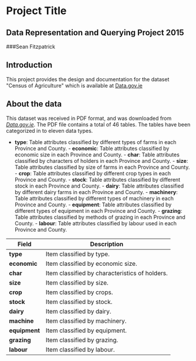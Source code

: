 # Project Title
## Data Representation and Querying Project 2015
###Sean Fitzpatrick

## Introduction
This project provides the design and documentation for the dataset "Census of Agriculture" which is available at [Data.gov.ie](http://data.gov.ie)

## About the data
This dataset was received in PDF format, and was downloaded from [*Data.gov.ie*](https://data.gov.ie/dataset/census-of-agriculture).
The PDF file contains a total of 46 tables. The tables have been categorized in to eleven data types.
   - **type**: Table attributes classified by different types of farms in each Province and County.
    - **economic**: Table attributes classified by economic size in each Province and County.
    - **char**: Table attributes classified by characters of holders in each Province and County.
    - **size**: Table attributes classified by size of farms in each Province and County.
    - **crop**: Table attributes classified by different crop types in each Province and County.
    - **stock**: Table attributes classified by different stock in each Province and County.
    - **dairy**: Table attributes classified by different dairy farms in each Province and County.
    - **machinery**: Table attributes classified by different types of machinery in each Province and County.
    - **equipment**: Table attributes classified by different types of equipment in each Province and County.
    - **grazing**: Table attributes classified by methods of grazing in each Province and County.
    - **labour**: Table attributes classified by labour used in each Province and County.




Field | Description
------|------------
**type** | Item classified by type.
**economic** | Item classified by economic size.
**char** | Item classified by characteristics of holders.
**size** | Item classified by size.
**crop** | Item classified by crops.
**stock** | Item classified by stock.
**dairy** | Item classified by dairy.
**machine** | Item classified by machinery.
**equipment** | Item classified by equipment.
**grazing** | Item classified by grazing.
**labour** | Item classified by labour.




